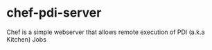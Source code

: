 # chef-pdi-server
Chef is a simple webserver that allows remote execution of PDI (a.k.a Kitchen) Jobs 
